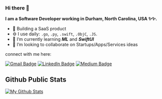 ### Hi there 👋

<b>I am a **Software Developer** working in Durham, North Carolina, USA ✨✨.</b>

- 🔭 Building a SaaS product
- ⚙️ I use daily: `.go`, `.py`, `.swift`, `.ObjC`, `.JS`.
- 🌱 I’m currently learning <i>**ML**</i> and <i>**SwiftUI**</i> 
- 👯 I’m looking to collaborate on Startups/Apps/Services ideas

connect with me here:

[![Gmail Badge](https://img.shields.io/badge/-Gmail-red?style=flat&logo=Gmail&logoColor=white)](mailto:ananthanmymail@gmail.com "Connect via Email")
[![LinkedIn Badge](https://img.shields.io/badge/-LinkedIn-blue?style=flat&logo=Linkedin&logoColor=white)](https://www.linkedin.com/in/anantha-kg/ "Connect on LinkedIn")
[![Medium Badge](https://img.shields.io/badge/-Medium-brightgreen?style=flat&logo=Medium&logoColor=white)](https://medium.com/anantha-krishnan-k-g/ "Connect on Medium")


## Github Public Stats

[![My Github Stats](https://github-readme-stats.vercel.app/api?username=ananthakrish&show_icons=true&title_color=fff&icon_color=79ff97&text_color=9f9f9f&bg_color=151515)](https://github.com/AnanthaKrish)
